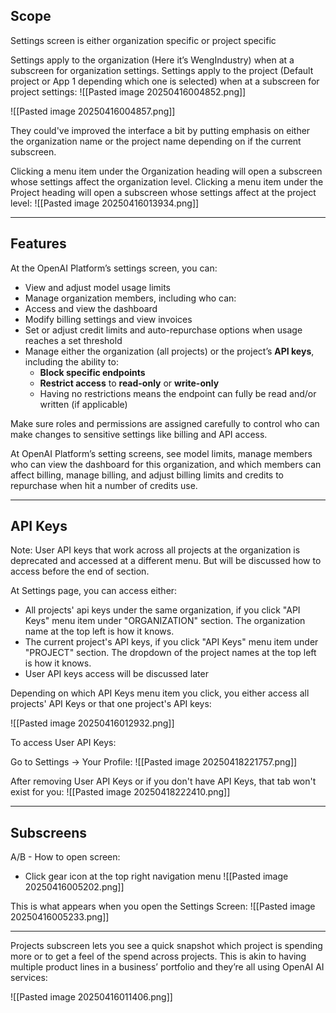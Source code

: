 ## Scope

Settings screen is either organization specific or project specific

Settings apply to the organization (Here it’s WengIndustry) when at a subscreen for organization settings. Settings apply to the project (Default project or App 1 depending which one is selected) when at a subscreen for project settings:
![[Pasted image 20250416004852.png]]

![[Pasted image 20250416004857.png]]

They could've improved the interface a bit by putting emphasis on either the organization name or the project name depending on if the current subscreen.

Clicking a menu item under the Organization heading will open a subscreen whose settings affect the organization level. Clicking a menu item under the Project heading will open a subscreen whose settings affect at the project level:
![[Pasted image 20250416013934.png]]

---

## Features

At the OpenAI Platform’s settings screen, you can:
- View and adjust model usage limits
- Manage organization members, including who can:
- Access and view the dashboard
- Modify billing settings and view invoices
- Set or adjust credit limits and auto-repurchase options when usage reaches a set threshold
- Manage either the organization (all projects) or the project’s **API keys**, including the ability to:
    - **Block specific endpoints**
    - **Restrict access** to **read-only** or **write-only**
    - Having no restrictions means the endpoint can fully be read and/or written (if applicable)

Make sure roles and permissions are assigned carefully to control who can make changes to sensitive settings like billing and API access.

At OpenAI Platform’s setting screens, see model limits, manage members who can view the dashboard for this organization, and which members can affect billing, manage billing, and adjust billing limits and credits to repurchase when hit a number of credits use.

---
## API Keys

Note: User API keys that work across all projects at the organization is deprecated and accessed at a different menu. But will be discussed how to access before the end of section.

At Settings page, you can access either:
- All projects' api keys under the same organization, if you click "API Keys" menu item under "ORGANIZATION" section. The organization name at the top left is how it knows.
- The current project's API keys, if you click "API Keys" menu item under "PROJECT" section. The dropdown of the project names at the top left is how it knows.
- User API keys access will be discussed later

Depending on which API Keys menu item you click, you either access all projects' API Keys or that one project's API keys:

![[Pasted image 20250416012932.png]]

To access User API Keys:

Go to Settings -> Your Profile:
![[Pasted image 20250418221757.png]]

After removing User API Keys or if you don't have API Keys, that tab won't exist for you:
![[Pasted image 20250418222410.png]]

---


## Subscreens

A/B - How to open screen:
- Click gear icon at the top right navigation menu
  ![[Pasted image 20250416005202.png]]

This is what appears when you open the Settings Screen:
![[Pasted image 20250416005233.png]]

---

Projects subscreen lets you see a quick snapshot which project is spending more or to get a feel of the spend across projects. This is akin to having multiple product lines in a business’ portfolio and they’re all using OpenAI AI services:

![[Pasted image 20250416011406.png]]
